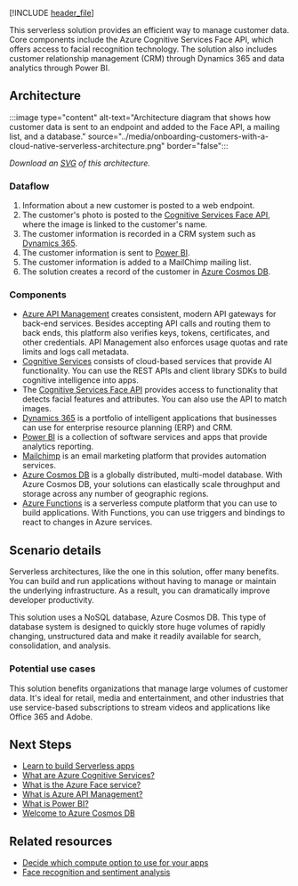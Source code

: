 [!INCLUDE [header_file](../../../includes/sol-idea-header.md)]

This serverless solution provides an efficient way to manage customer data. Core components include the Azure Cognitive Services Face API, which offers access to facial recognition technology. The solution also includes customer relationship management (CRM) through Dynamics 365 and data analytics through Power BI.

## Architecture

:::image type="content" alt-text="Architecture diagram that shows how customer data is sent to an endpoint and added to the Face API, a mailing list, and a database." source="../media/onboarding-customers-with-a-cloud-native-serverless-architecture.png" border="false":::

*Download an [SVG](../media/onboarding-customers-with-a-cloud-native-serverless-architecture.svg) of this architecture.*
<div class="architecture-tooltip-content" id="architecture-tooltip-2">

### Dataflow

1. Information about a new customer is posted to a web endpoint.
1. The customer's photo is posted to the [Cognitive Services Face API](/azure/cognitive-services/face), where the image is linked to the customer's name.
1. The customer information is recorded in a CRM system such as [Dynamics 365](/dynamics365).
1. The customer information is sent to [Power BI](/power-bi).
1. The customer information is added to a MailChimp mailing list.
1. The solution creates a record of the customer in [Azure Cosmos DB](/azure/cosmos-db).

### Components

- [Azure API Management](https://azure.microsoft.com/products/api-management) creates consistent, modern API gateways for back-end services. Besides accepting API calls and routing them to back ends, this platform also verifies keys, tokens, certificates, and other credentials. API Management also enforces usage quotas and rate limits and logs call metadata.
- [Cognitive Services](https://azure.microsoft.com/products/cognitive-services/) consists of cloud-based services that provide AI functionality. You can use the REST APIs and client library SDKs to build cognitive intelligence into apps.
- The [Cognitive Services Face API](https://azure.microsoft.com/products/cognitive-services/face) provides access to functionality that detects facial features and attributes. You can also use the API to match images.
- [Dynamics 365](https://dynamics.microsoft.com/what-is-dynamics365/) is a portfolio of intelligent applications that businesses can use for enterprise resource planning (ERP) and CRM.
- [Power BI](https://powerbi.microsoft.com/) is a collection of software services and apps that provide analytics reporting.
- [Mailchimp](https://mailchimp.com/) is an email marketing platform that provides automation services.
- [Azure Cosmos DB](https://azure.microsoft.com/services/cosmos-db) is a globally distributed, multi-model database. With Azure Cosmos DB, your solutions can elastically scale throughput and storage across any number of geographic regions.
- [Azure Functions](https://azure.microsoft.com/products/functions) is a serverless compute platform that you can use to build applications. With Functions, you can use triggers and bindings to react to changes in Azure services.

## Scenario details

Serverless architectures, like the one in this solution, offer many benefits. You can build and run applications without having to manage or maintain the underlying infrastructure. As a result, you can dramatically improve developer productivity.

This solution uses a NoSQL database, Azure Cosmos DB. This type of database system is designed to quickly store huge volumes of rapidly changing, unstructured data and make it readily available for search, consolidation, and analysis.

### Potential use cases

This solution benefits organizations that manage large volumes of customer data. It's ideal for retail, media and entertainment, and other industries that use service-based subscriptions to stream videos and applications like Office 365 and Adobe.

## Next Steps

- [Learn to build Serverless apps](/azure/azure-functions)
- [What are Azure Cognitive Services?](/azure/cognitive-services/what-are-cognitive-services)
- [What is the Azure Face service?](/azure/cognitive-services/computer-vision/overview-identity)
- [What is Azure API Management?](/azure/api-management/api-management-key-concepts)
- [What is Power BI?](/power-bi/fundamentals/power-bi-overview)
- [Welcome to Azure Cosmos DB](/azure/cosmos-db/introduction)

## Related resources
  
- [Decide which compute option to use for your apps](../../guide/technology-choices/compute-decision-tree.yml)
- [Face recognition and sentiment analysis](../../example-scenario/ai/nifi-sentiment-analysis-face-recognition.yml)